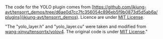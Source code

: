 The code for the YOLO plugin comes from [https://github.com/jkjung-avt/tensorrt_demos/tree/d6ae0d7cc7fc356054c896eb5f9b0873d5d5ab6a/plugins](jkjung-avt/tensorrt_demos). Licence are under [MIT License](https://github.com/jkjung-avt/tensorrt_demos/blob/master/LICENSE).

"The "yolo_layer.h" and "yolo_layer.cu" were taken and modified from [wang-xinyu/tensorrtx/yolov4](https://github.com/wang-xinyu/tensorrtx/tree/master/yolov4).  The original code is under [MIT License](https://github.com/wang-xinyu/tensorrtx/blob/master/LICENSE)."
